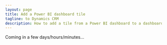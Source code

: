 ```yaml
---
layout: page
title: Add a Power BI dashboard tile
tagline: to Dynamics CRM
description: How to add a tile from a Power BI dashboard to a dashboard in Dynamics CRM.
---
```


Coming in a few days/hours/minutes...